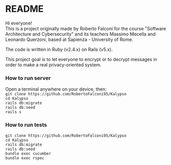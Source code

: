 # README

Hi everyone!  
This is a project originally made by Roberto Falconi for the course "Software Architecture and Cybersecurity" and its teachers Massimo Mecella and Leonardo Querzoni, based at Sapienza - University of Rome.

The code is written in Ruby (v2.4.x) on Rails (v5.x).

This project goal is to let everyone to encrypt or to decrypt messages in order to make a real privacy-oriented system.

### How to run server  
Open a terminal anywhere on your device, then:  
`git clone https://github.com/RobertoFalconi95/Kalypso`  
`cd Kalypso`  
`rails db:migrate`  
`rails db:seed`  
`rails s`  

### How to run tests  

`git clone https://github.com/RobertoFalconi95/Kalypso`   
`cd Kalypso`  
`rails db:migrate`  
`rails db:seed`  
`bundle exec cucumber`  
`bundle exec rspec`  
